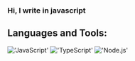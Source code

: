 <!-- [![Header](https://github.com/DIY0R/DIY0R/blob/main/assets/header.jpg)](https://github.com/DIY0R) -->

### Hi, I write in javascript

## Languages and Tools:

!['JavaScript'](https://img.shields.io/badge/-JavaScript-0D1117?style=for-the-badge&logo=javascript)
!['TypeScript'](https://img.shields.io/badge/-TypeScript-0D1117?style=for-the-badge&logo=typescript)
!['Node.js'](https://img.shields.io/badge/-Node-0D1117?style=for-the-badge&logo=node.js)





